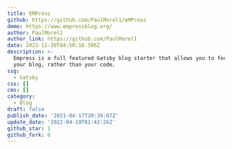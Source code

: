 ```yaml
---
title: EMPress
github: https://github.com/PaulMorel1/eMPress
demo: https://www.empressblog.org/
author: PaulMorel1
author_link: https://github.com/PaulMorel1
date: 2023-11-30T04:50:18.586Z
description: >-
  Empress is a full featured Gatsby blog starter that allows you to focus on
  your blog, rather than your code.
ssg:
  - Gatsby
css: []
cms: []
category:
  - Blog
draft: false
publish_date: '2021-04-17T20:39:07Z'
update_date: '2022-04-19T01:42:26Z'
github_star: 1
github_fork: 0
---
```

